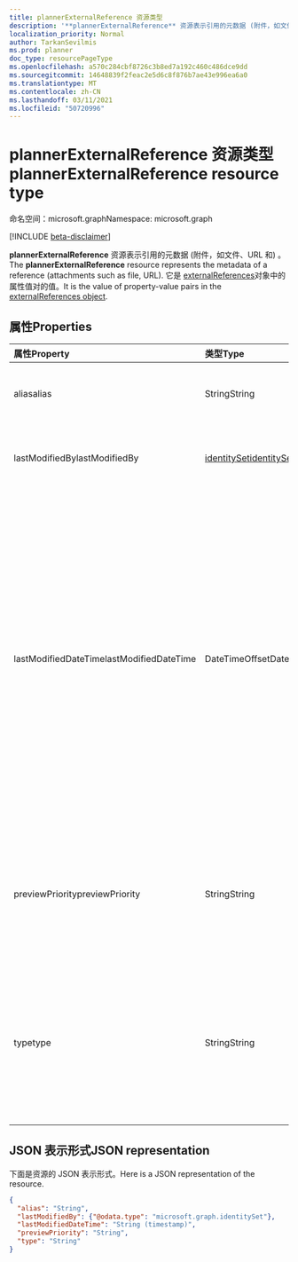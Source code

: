 ```yaml
---
title: plannerExternalReference 资源类型
description: '**plannerExternalReference** 资源表示引用的元数据 (附件，如文件、URL 和) 。 它是 externalReferences 对象中的属性值对的值。'
localization_priority: Normal
author: TarkanSevilmis
ms.prod: planner
doc_type: resourcePageType
ms.openlocfilehash: a570c284cbf8726c3b8ed7a192c460c486dce9dd
ms.sourcegitcommit: 14648839f2feac2e5d6c8f876b7ae43e996ea6a0
ms.translationtype: MT
ms.contentlocale: zh-CN
ms.lasthandoff: 03/11/2021
ms.locfileid: "50720996"
---
```

# <a name="plannerexternalreference-resource-type"></a><span data-ttu-id="44cbe-104">plannerExternalReference 资源类型</span><span class="sxs-lookup"><span data-stu-id="44cbe-104">plannerExternalReference resource type</span></span>

<span data-ttu-id="44cbe-105">命名空间：microsoft.graph</span><span class="sxs-lookup"><span data-stu-id="44cbe-105">Namespace: microsoft.graph</span></span>

[!INCLUDE [beta-disclaimer](../../includes/beta-disclaimer.md)]

<span data-ttu-id="44cbe-106">**plannerExternalReference** 资源表示引用的元数据 (附件，如文件、URL 和) 。</span><span class="sxs-lookup"><span data-stu-id="44cbe-106">The **plannerExternalReference** resource represents the metadata of a reference (attachments such as file, URL).</span></span> <span data-ttu-id="44cbe-107">它是 [externalReferences](plannerexternalreferences.md)对象中的属性值对的值。</span><span class="sxs-lookup"><span data-stu-id="44cbe-107">It is the value of property-value pairs in the [externalReferences object](plannerexternalreferences.md).</span></span>



## <a name="properties"></a><span data-ttu-id="44cbe-108">属性</span><span class="sxs-lookup"><span data-stu-id="44cbe-108">Properties</span></span>
| <span data-ttu-id="44cbe-109">属性</span><span class="sxs-lookup"><span data-stu-id="44cbe-109">Property</span></span>     | <span data-ttu-id="44cbe-110">类型</span><span class="sxs-lookup"><span data-stu-id="44cbe-110">Type</span></span>   |<span data-ttu-id="44cbe-111">说明</span><span class="sxs-lookup"><span data-stu-id="44cbe-111">Description</span></span>|
|:---------------|:--------|:----------|
|<span data-ttu-id="44cbe-112">alias</span><span class="sxs-lookup"><span data-stu-id="44cbe-112">alias</span></span>|<span data-ttu-id="44cbe-113">String</span><span class="sxs-lookup"><span data-stu-id="44cbe-113">String</span></span>|<span data-ttu-id="44cbe-114">用于描述引用的名称别名。</span><span class="sxs-lookup"><span data-stu-id="44cbe-114">A name alias to describe the reference.</span></span>|
|<span data-ttu-id="44cbe-115">lastModifiedBy</span><span class="sxs-lookup"><span data-stu-id="44cbe-115">lastModifiedBy</span></span>|[<span data-ttu-id="44cbe-116">identitySet</span><span class="sxs-lookup"><span data-stu-id="44cbe-116">identitySet</span></span>](identityset.md)|<span data-ttu-id="44cbe-117">只读。</span><span class="sxs-lookup"><span data-stu-id="44cbe-117">Read-only.</span></span> <span data-ttu-id="44cbe-118">上次修改的用户 ID。</span><span class="sxs-lookup"><span data-stu-id="44cbe-118">User ID by which this is last modified.</span></span>|
|<span data-ttu-id="44cbe-119">lastModifiedDateTime</span><span class="sxs-lookup"><span data-stu-id="44cbe-119">lastModifiedDateTime</span></span>|<span data-ttu-id="44cbe-120">DateTimeOffset</span><span class="sxs-lookup"><span data-stu-id="44cbe-120">DateTimeOffset</span></span>|<span data-ttu-id="44cbe-121">只读。</span><span class="sxs-lookup"><span data-stu-id="44cbe-121">Read-only.</span></span> <span data-ttu-id="44cbe-122">上次修改的日期和时间。</span><span class="sxs-lookup"><span data-stu-id="44cbe-122">Date and time at which this is last modified.</span></span> <span data-ttu-id="44cbe-123">时间戳类型表示采用 ISO 8601 格式的日期和时间信息，始终采用 UTC 时区。</span><span class="sxs-lookup"><span data-stu-id="44cbe-123">The Timestamp type represents date and time information using ISO 8601 format and is always in UTC time.</span></span> <span data-ttu-id="44cbe-124">例如，2014 年 1 月 1 日午夜 UTC 为 `2014-01-01T00:00:00Z`</span><span class="sxs-lookup"><span data-stu-id="44cbe-124">For example, midnight UTC on Jan 1, 2014 is `2014-01-01T00:00:00Z`</span></span>|
|<span data-ttu-id="44cbe-125">previewPriority</span><span class="sxs-lookup"><span data-stu-id="44cbe-125">previewPriority</span></span>|<span data-ttu-id="44cbe-126">String</span><span class="sxs-lookup"><span data-stu-id="44cbe-126">String</span></span>|<span data-ttu-id="44cbe-127">用于设置引用在任务上显示为预览的相对优先级顺序。</span><span class="sxs-lookup"><span data-stu-id="44cbe-127">Used to set the relative priority order in which the reference will be shown as a preview on the task.</span></span>|
|<span data-ttu-id="44cbe-128">type</span><span class="sxs-lookup"><span data-stu-id="44cbe-128">type</span></span>|<span data-ttu-id="44cbe-129">String</span><span class="sxs-lookup"><span data-stu-id="44cbe-129">String</span></span>|<span data-ttu-id="44cbe-130">用于描述引用的类型。</span><span class="sxs-lookup"><span data-stu-id="44cbe-130">Used to describe the type of the reference.</span></span> <span data-ttu-id="44cbe-131">类型包括： `PowerPoint` ， `Word` ， `Excel` `Other` 。</span><span class="sxs-lookup"><span data-stu-id="44cbe-131">Types include: `PowerPoint`, `Word`, `Excel`, `Other`.</span></span>|

## <a name="json-representation"></a><span data-ttu-id="44cbe-132">JSON 表示形式</span><span class="sxs-lookup"><span data-stu-id="44cbe-132">JSON representation</span></span>
<span data-ttu-id="44cbe-133">下面是资源的 JSON 表示形式。</span><span class="sxs-lookup"><span data-stu-id="44cbe-133">Here is a JSON representation of the resource.</span></span>

<!-- {
  "blockType": "resource",
  "optionalProperties": [

  ],
  "@odata.type": "microsoft.graph.plannerExternalReference"
}-->

```json
{
  "alias": "String",
  "lastModifiedBy": {"@odata.type": "microsoft.graph.identitySet"},
  "lastModifiedDateTime": "String (timestamp)",
  "previewPriority": "String",
  "type": "String"
}

```

<!-- uuid: 8fcb5dbc-d5aa-4681-8e31-b001d5168d79
2015-10-25 14:57:30 UTC -->
<!--
{
  "type": "#page.annotation",
  "description": "plannerExternalReference resource",
  "keywords": "",
  "section": "documentation",
  "tocPath": "",
  "suppressions": []
}
-->


